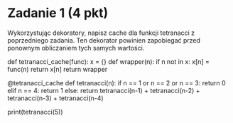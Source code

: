 # Zadanie 1 (4 pkt)
Wykorzystując dekoratory, napisz cache dla funkcji tetranacci z poprzedniego zadania.
Ten dekorator powinien zapobiegać przed ponownym obliczaniem tych samych wartości.


def tetranacci_cache(func):
    x = {}
    def wrapper(n):
        if n not in x:
            x[n] = func(n)
        return x[n]
    return wrapper
    

@tetranacci_cache
def tetranacci(n):
    if n == 1 or n == 2 or n == 3:
        return 0
    elif n == 4:
        return 1
    else:
        return tetranacci(n-1) + tetranacci(n-2) + tetranacci(n-3) + tetranacci(n-4)

print(tetranacci(5))
  
